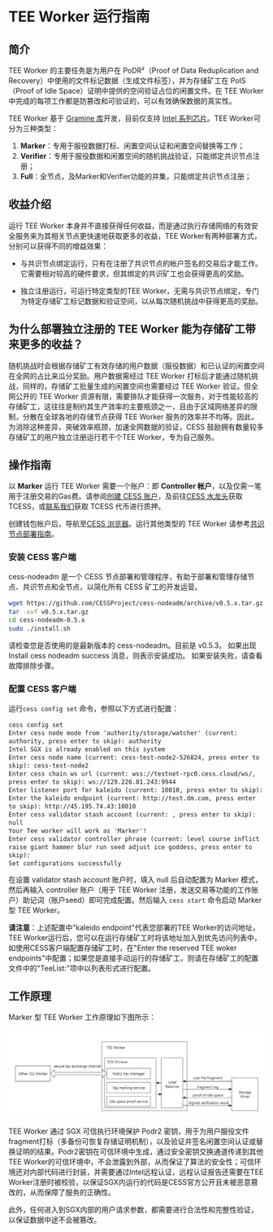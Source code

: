 # TEE Worker 运行指南

## 简介

TEE Worker 的主要任务是为用户在 PoDR²（Proof of Data Reduplication and Recovery）中使用的文件标记数据（生成文件标签），并为存储矿工在 PoIS（Proof of Idle Space）证明中提供的空间验证占位的闲置文件。在 TEE Worker 中完成的每项工作都是防篡改和可验证的，可以有效确保数据的真实性。

TEE Worker 基于 [Gramine 库](https://gramineproject.io/)开发，目前仅支持 [Intel 系列芯片](https://www.intel.com/content/www/us/en/developer/articles/tool/intel-trusted-execution-technology.html)。TEE Worker可分为三种类型：

1. **Marker**：专用于服役数据打标、闲置空间认证和闲置空间替换等工作；
2. **Verifier**：专用于服役数据和闲置空间的随机挑战验证，只能绑定共识节点注册；
3. **Full**：全节点，及Marker和Verifier功能的并集，只能绑定共识节点注册；

## 收益介绍

运行 TEE Worker 本身并不直接获得任何收益，而是通过执行存储网络的有效安全服务来为其相关节点更快速地获取更多的收益，TEE Worker有两种部署方式，分别可以获得不同的增益效果：

- 与共识节点绑定运行，只有在注册了共识节点的帐户签名的交易后才能工作。它需要相对较高的硬件要求，但其绑定的共识矿工也会获得更高的奖励。

- 独立注册运行，可运行特定类型的TEE Worker，无需与共识节点绑定，专门为特定存储矿工标记数据和验证空间，以从每次随机挑战中获得更高的奖励。

## 为什么部署独立注册的 TEE Worker 能为存储矿工带来更多的收益？

随机挑战时会根据存储矿工有效存储的用户数据（服役数据）和已认证的闲置空间在全网的占比来瓜分奖励。用户数据需经过 TEE Worker 打标后才能通过随机挑战，同样的，存储矿工批量生成的闲置空间也需要经过 TEE Worker 验证。但全网公开的 TEE Worker 资源有限，需要排队才能获得一次服务，对于性能较高的存储矿工，这往往是制约其生产效率的主要瓶颈之一，且由于区域网络差异的限制，分散在全球各地的存储节点获得 TEE Worker 服务的效率并不均等。因此，为消除这种差异，突破效率瓶颈，加速全网数据的验证，CESS 鼓励拥有数量较多存储矿工的用户独立注册运行若干个TEE Worker，专为自己服务。

## 操作指南

以 **Marker** 运行 TEE Worker 需要一个账户：即 **Controller 帐户**，以及仅需一笔用于注册交易的Gas费。请参阅[创建 CESS 账户](../community/cess-account.md)，及前往[CESS 水龙头](https://cess.cloud/faucet.html)获取 TCESS，或[联系我们](../introduction/contact.md)获取 TCESS 代币进行质押。

创建钱包帐户后，导航至[CESS 浏览器](https://polkadot.js.org/apps/?rpc=wss%3A%2F%2Ftestnet-rpc0.cess.cloud%2Fws%2F#/explorer)。运行其他类型的 TEE Worker 请参考[共识节点部署指南](../consensus-miner/running.md)。

### 安装 CESS 客户端

cess-nodeadm 是一个 CESS 节点部署和管理程序，有助于部署和管理存储节点、共识节点和全节点，以简化所有 CESS 矿工的开发运营。

```bash
wget https://github.com/CESSProject/cess-nodeadm/archive/v0.5.x.tar.gz
tar -xvf v0.5.x.tar.gz
cd cess-nodeadm-0.5.x
sudo ./install.sh
```

请检查您是否使用的是最新版本的 cess-nodeadm。目前是 v0.5.3。
如果出现 Install cess nodeadm success 消息，则表示安装成功。
如果安装失败，请查看故障排除步骤。

### 配置 CESS 客户端

运行`cess config set` 命令，参照以下方式进行配置：

```shell
cess config set
Enter cess node mode from 'authority/storage/watcher' (current: authority, press enter to skip): authority
Intel SGX is already enabled on this system
Enter cess node name (current: cess-test-node2-526824, press enter to skip): cess-test-node2
Enter cess chain ws url (current: wss://testnet-rpc0.cess.cloud/ws/, press enter to skip): ws://129.226.81.243:9944
Enter listener port for kaleido (current: 10010, press enter to skip): 
Enter the kaleido endpoint (current: http://test.dm.com, press enter to skip): http://45.195.74.43:10010
Enter cess validator stash account (current: , press enter to skip): null
Your Tee worker will work as 'Marker'!
Enter cess validator controller phrase (current: level course inflict raise giant hammer blur run seed adjust ice goddess, press enter to skip): 
Set configurations successfully
```

在设置 validator stash account 账户时，填入 null 后自动配置为 Marker 模式，然后再输入 controller 账户（用于 TEE Worker 注册，发送交易等功能的工作账户）助记词（账户seed）即可完成配置。然后输入 `cess start` 命令启动 Marker 型 TEE Worker。

**请注意**：上述配置中"kaleido endpoint"代表您部署的TEE Worker的访问地址，TEE Worker运行后，您可以在运行存储矿工时将该地址加入到优先访问列表中，如使用CESS客户端配置存储矿工时，在"Enter the reserved TEE woker endpoints"中配置；如果您是直接手动运行的存储矿工，则请在存储矿工的配置文件中的"TeeList:"项中以列表形式进行配置。

## 工作原理

Marker 型 TEE Worker 工作原理如下图所示：

![Marker TEE worker workflow](../assets/storage-miner/teeworker/tee-workflow.jpeg)

TEE Worker 通过 SGX 可信执行环境保护 Podr2 密钥，用于为用户服役文件fragment打标（多备份可恢复存储证明机制），以及验证并签名闲置空间认证或替换证明的结果。Podr2密钥在可信环境中生成，通过安全密钥交换通道传递到其他TEE Worker的可信环境中，不会泄露到外部，从而保证了算法的安全性；可信环境还对内部代码进行封装，并需要通过Intel远程认证，远程认证报告还需要在TEE Worker注册时被校验，以保证SGX内运行的代码是CESS官方公开且未被恶意篡改的，从而保障了服务的正确性。

此外，任何进入到SGX内部的用户请求参数，都需要进行合法性和完整性验证，以保证数据中途不会被篡改。
